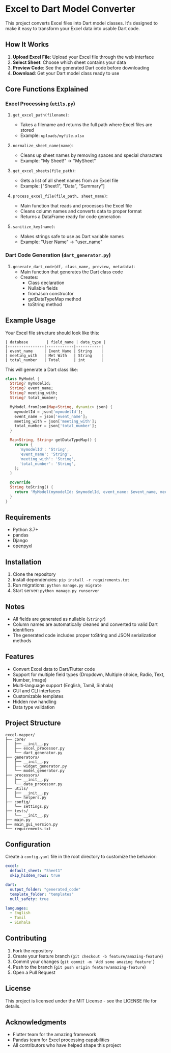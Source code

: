 # Excel to Dart Model Converter

This project converts Excel files into Dart model classes. It's designed to make it easy to transform your Excel data into usable Dart code.

## How It Works

1. **Upload Excel File**: Upload your Excel file through the web interface
2. **Select Sheet**: Choose which sheet contains your data
3. **Preview Code**: See the generated Dart code before downloading
4. **Download**: Get your Dart model class ready to use

## Core Functions Explained

### Excel Processing (`utils.py`)

1. `get_excel_path(filename)`:
   - Takes a filename and returns the full path where Excel files are stored
   - Example: `uploads/myfile.xlsx`

2. `normalize_sheet_name(name)`:
   - Cleans up sheet names by removing spaces and special characters
   - Example: "My Sheet!" → "MySheet"

3. `get_excel_sheets(file_path)`:
   - Gets a list of all sheet names from an Excel file
   - Example: ["Sheet1", "Data", "Summary"]

4. `process_excel_file(file_path, sheet_name)`:
   - Main function that reads and processes the Excel file
   - Cleans column names and converts data to proper format
   - Returns a DataFrame ready for code generation

5. `sanitize_key(name)`:
   - Makes strings safe to use as Dart variable names
   - Example: "User Name" → "user_name"

### Dart Code Generation (`dart_generator.py`)

1. `generate_dart_code(df, class_name, preview, metadata)`:
   - Main function that generates the Dart class code
   - Creates:
     - Class declaration
     - Nullable fields
     - fromJson constructor
     - getDataTypeMap method
     - toString method

## Example Usage

Your Excel file structure should look like this:
```excel
| database        | field_name | data_type |
|----------------|------------|-----------|
| event_name     | Event Name | String    |
| meeting_with   | Met With   | String    |
| total_number   | Total      | int       |
```

This will generate a Dart class like:
```dart
class MyModel {
  String? mymodelId;
  String? event_name;
  String? meeting_with;
  String? total_number;

  MyModel.fromJson(Map<String, dynamic> json) {
    mymodelId = json['mymodelId'];
    event_name = json['event_name'];
    meeting_with = json['meeting_with'];
    total_number = json['total_number'];
  }

  Map<String, String> getDataTypeMap() {
    return {
      'mymodelId': 'String',
      'event_name': 'String',
      'meeting_with': 'String',
      'total_number': 'String',
    };
  }

  @override
  String toString() {
    return 'MyModel(mymodelId: $mymodelId, event_name: $event_name, meeting_with: $meeting_with, total_number: $total_number)';
  }
}
```

## Requirements

- Python 3.7+
- pandas
- Django
- openpyxl

## Installation

1. Clone the repository
2. Install dependencies: `pip install -r requirements.txt`
3. Run migrations: `python manage.py migrate`
4. Start server: `python manage.py runserver`

## Notes

- All fields are generated as nullable (`String?`)
- Column names are automatically cleaned and converted to valid Dart identifiers
- The generated code includes proper toString and JSON serialization methods

## Features

- Convert Excel data to Dart/Flutter code
- Support for multiple field types (Dropdown, Multiple choice, Radio, Text, Number, Image)
- Multi-language support (English, Tamil, Sinhala)
- GUI and CLI interfaces
- Customizable templates
- Hidden row handling
- Data type validation

## Project Structure

```
excel-mapper/
├── core/
│   ├── __init__.py
│   ├── excel_processor.py
│   └── dart_generator.py
├── generators/
│   ├── __init__.py
│   ├── widget_generator.py
│   └── model_generator.py
├── processors/
│   ├── __init__.py
│   └── data_processor.py
├── utils/
│   ├── __init__.py
│   └── helpers.py
├── config/
│   └── settings.py
├── tests/
│   └── __init__.py
├── main.py
├── main_gui_version.py
└── requirements.txt
```

## Configuration

Create a `config.yaml` file in the root directory to customize the behavior:

```yaml
excel:
  default_sheet: "Sheet1"
  skip_hidden_rows: true

dart:
  output_folder: "generated_code"
  template_folder: "templates"
  null_safety: true

languages:
  - English
  - Tamil
  - Sinhala
```

## Contributing

1. Fork the repository
2. Create your feature branch (`git checkout -b feature/amazing-feature`)
3. Commit your changes (`git commit -m 'Add some amazing feature'`)
4. Push to the branch (`git push origin feature/amazing-feature`)
5. Open a Pull Request

## License

This project is licensed under the MIT License - see the LICENSE file for details.

## Acknowledgments

- Flutter team for the amazing framework
- Pandas team for Excel processing capabilities
- All contributors who have helped shape this project 